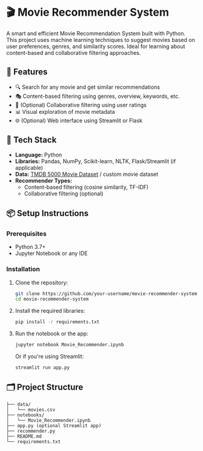 # 🎬 Movie Recommender System

A smart and efficient Movie Recommendation System built with Python. This project uses machine learning techniques to suggest movies based on user preferences, genres, and similarity scores. Ideal for learning about content-based and collaborative filtering approaches.

## 🚀 Features

- 🔍 Search for any movie and get similar recommendations
- 🎭 Content-based filtering using genres, overview, keywords, etc.
- 🤝 (Optional) Collaborative filtering using user ratings
- 📊 Visual exploration of movie metadata
- 🌐 (Optional) Web interface using Streamlit or Flask

## 🧠 Tech Stack

- **Language:** Python
- **Libraries:** Pandas, NumPy, Scikit-learn, NLTK, Flask/Streamlit (if applicable)
- **Data:** [TMDB 5000 Movie Dataset](https://www.kaggle.com/datasets/tmdb/tmdb-movie-metadata) / custom movie dataset
- **Recommender Types:** 
  - Content-based filtering (cosine similarity, TF-IDF)
  - Collaborative filtering (optional)

## 📦 Setup Instructions

### Prerequisites

- Python 3.7+
- Jupyter Notebook or any IDE

### Installation

1. Clone the repository:
    ```bash
    git clone https://github.com/your-username/movie-recommender-system.git
    cd movie-recommender-system
    ```

2. Install the required libraries:
    ```bash
    pip install -r requirements.txt
    ```

3. Run the notebook or the app:
    ```bash
    jupyter notebook Movie_Recommender.ipynb
    ```

    Or if you're using Streamlit:
    ```bash
    streamlit run app.py
    ```

## 🗂️ Project Structure

```plaintext
├── data/
│   └── movies.csv
├── notebooks/
│   └── Movie_Recommender.ipynb
├── app.py (optional Streamlit app)
├── recommender.py
├── README.md
└── requirements.txt
